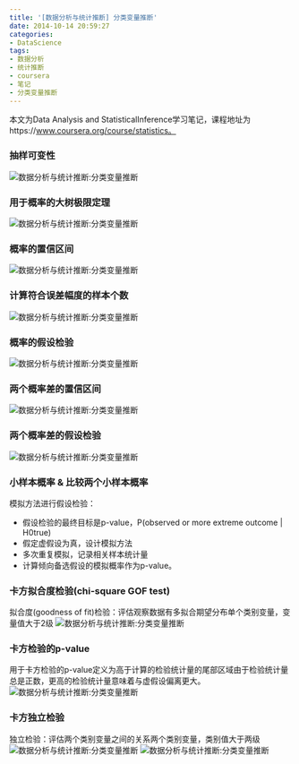 ```yaml
---
title: '[数据分析与统计推断] 分类变量推断'
date: 2014-10-14 20:59:27
categories: 
- DataScience
tags: 
- 数据分析
- 统计推断
- coursera
- 笔记
- 分类变量推断
---
```

本文为Data Analysis and StatisticalInference学习笔记，课程地址为https://www.coursera.org/course/statistics。

### 抽样可变性

![数据分析与统计推断:分类变量推断](/images/2014/10/0026uWfMgy6Of4Hfl2f57.jpg)

### 用于概率的大树极限定理

![数据分析与统计推断:分类变量推断](/images/2014/10/0026uWfMgy6Of4G1MYq3a.jpg)

### 概率的置信区间

![数据分析与统计推断:分类变量推断](/images/2014/10/0026uWfMgy6Of4EwmAS06.jpg)

### 计算符合误差幅度的样本个数

![数据分析与统计推断:分类变量推断](/images/2014/10/0026uWfMgy6Of4DoOSCf2.jpg)

### 概率的假设检验

![数据分析与统计推断:分类变量推断](/images/2014/10/0026uWfMgy6Of4taw2Fe5.jpg)

### 两个概率差的置信区间

![数据分析与统计推断:分类变量推断](/images/2014/10/0026uWfMgy6Of4qPxosb8.jpg)

### 两个概率差的假设检验

![数据分析与统计推断:分类变量推断](/images/2014/10/0026uWfMgy6Of4ldV1y6c.jpg)

### 小样本概率 & 比较两个小样本概率

模拟方法进行假设检验：
- 假设检验的最终目标是p-value，P(observed or more extreme outcome | H0true)
- 假定虚假设为真，设计模拟方法
- 多次重复模拟，记录相关样本统计量
- 计算倾向备选假设的模拟概率作为p-value。

### 卡方拟合度检验(chi-square GOF test)

拟合度(goodness of fit)检验：评估观察数据有多拟合期望分布单个类别变量，变量值大于2级
![数据分析与统计推断:分类变量推断](/images/2014/10/0026uWfMgy6Of4gdlpy5c.jpg)

### 卡方检验的p-value

用于卡方检验的p-value定义为高于计算的检验统计量的尾部区域由于检验统计量总是正数，更高的检验统计量意味着与虚假设偏离更大。
![数据分析与统计推断:分类变量推断](/images/2014/10/0026uWfMgy6Of48SjAU4c.jpg)

### 卡方独立检验

独立检验：评估两个类别变量之间的关系两个类别变量，类别值大于两级
![数据分析与统计推断:分类变量推断](/images/2014/10/0026uWfMgy6Of43ExbR93.jpg)
![数据分析与统计推断:分类变量推断](/images/2014/10/0026uWfMgy6Of3hgvUn13.jpg)

